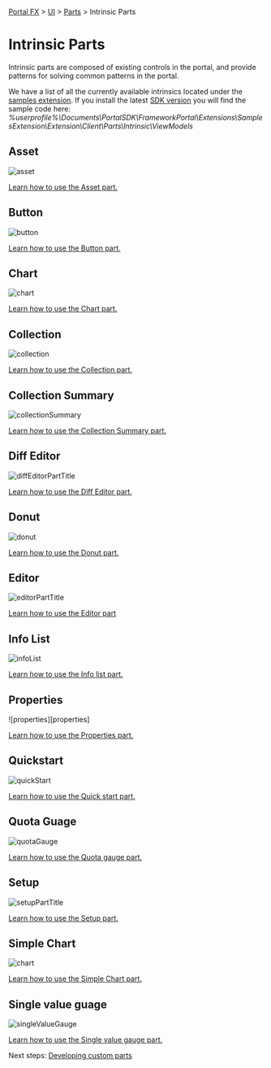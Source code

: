 
<properties title="" pageTitle="Part content state" description="" authors="sewatson" />

[Portal FX](/documentation/sections/portalfx) > [UI](/documentation/sections/portalfx#ui) > [Parts](/documentation/articles/portalfx-parts-index) > Intrinsic Parts

<a name="intrinsic-parts"></a>
# Intrinsic Parts

Intrinsic parts are composed of existing controls in the portal, and provide patterns for solving common patterns in the portal.

We have a list of all the currently available intrinsics located under the [samples extension](https://aka.ms/portalfx/samples/#blade/SamplesExtension/IntrinsicPartsIndexBlade).
If you install the latest [SDK version](/en-us/downloads) you will find the sample code here:
	_%userprofile%\Documents\PortalSDK\FrameworkPortal\Extensions\SamplesExtension\Extension\Client\Parts\Intrinsic\ViewModels_

<a name="intrinsic-parts-asset"></a>
## Asset

![asset][asset]

<a href="https://aka.ms/portalfx/samples/#blade/SamplesExtension/AssetPartIntrinsicInstructions">
Learn how to use the Asset part.
</a>

<a name="intrinsic-parts-button"></a>
## Button

![button][button]

<a href="https://aka.ms/portalfx/samples/#blade/SamplesExtension/ButtonPartIntrinsicInstructions">
Learn how to use the Button part.
</a>

<a name="intrinsic-parts-chart"></a>
## Chart

![chart][chart]

<a href="https://aka.ms/portalfx/samples/#blade/SamplesExtension/ChartPartIntrinsicInstructions">
Learn how to use the Chart part.
</a>

<a name="intrinsic-parts-collection"></a>
## Collection

![collection][grid]

<a href="https://aka.ms/portalfx/samples/#blade/SamplesExtension/CollectionIndexPartBlade">
Learn how to use the Collection part.
</a>

<a name="intrinsic-parts-collection-summary"></a>
## Collection Summary

![collectionSummary][collectionsummary]

<a href="https://aka.ms/portalfx/samples/#blade/SamplesExtension/CollectionSummaryPartIntrinsicInstructions">
Learn how to use the Collection Summary part.
</a>

<a name="intrinsic-parts-diff-editor"></a>
## Diff Editor

![diffEditorPartTitle][diff]

<a href="https://aka.ms/portalfx/samples/#blade/SamplesExtension/DiffEditorPartIntrinsicInstructions">
Learn how to use the Diff Editor part.
</a>

<a name="intrinsic-parts-donut"></a>
## Donut

![donut][donut]

<a href="https://aka.ms/portalfx/samples/#blade/SamplesExtension/DonutPartIntrinsicInstructions">
Learn how to use the Donut part.
</a>

<a name="intrinsic-parts-editor"></a>
## Editor

![editorPartTitle][editor]

<a href="https://aka.ms/portalfx/samples/#blade/SamplesExtension/EditorPartIntrinsicInstructions">
Learn how to use the Editor part
</a>

<a name="intrinsic-parts-info-list"></a>
## Info List

![infoList][infolist]

<a href="https://aka.ms/portalfx/samples/#blade/SamplesExtension/InfoListPartIntrinsicInstructions">
Learn how to use the Info list part.
</a>

<a name="intrinsic-parts-properties"></a>
## Properties

![properties][properties]

<a href="https://aka.ms/portalfx/samples/#blade/SamplesExtension/PropertiesPartIntrinsicInstructions">
Learn how to use the Properties part.

<a name="intrinsic-parts-quickstart"></a>
## Quickstart

![quickStart][quickstart]

<a href="https://aka.ms/portalfx/samples/#blade/SamplesExtension/QuickstartPartIntrinsicInstructions">
Learn how to use the Quick start part.
</a>

<a name="intrinsic-parts-quota-guage"></a>
## Quota Guage

![quotaGauge][gauge]

<a href="https://aka.ms/portalfx/samples/#blade/SamplesExtension/QuotaGaugeIntrinsicInstructions">
Learn how to use the Quota gauge part.
</a>

<a name="intrinsic-parts-setup"></a>
## Setup

![setupPartTitle][setup]

<a href="https://aka.ms/portalfx/samples/#blade/SamplesExtension/SetupPartBlade">
Learn how to use the Setup part.
</a>

<a name="intrinsic-parts-simple-chart"></a>
## Simple Chart

![chart][chart]

<a href="https://aka.ms/portalfx/samples/#blade/SamplesExtension/SimpleChartPartIntrinsicInstructions/selectedItem/SimpleChartPartIntrinsicInstructions">
Learn how to use the Simple Chart part.
</a>

<a name="intrinsic-parts-single-value-guage"></a>
## Single value guage

![singleValueGauge][gauge]

<a href="https://aka.ms/portalfx/samples/#blade/SamplesExtension/SingleValueGaugeIntrinsicInstructions">
Learn how to use the Single value gauge part.
</a>

Next steps: [Developing custom parts](/documentation/articles/portalfx-parts-custom)

[asset]: ../media/portalfx-controls/asset.png
[button]: ../media/portalfx-controls/button.png
[barChart]: ../media/portalfx-controls/barChart.png
[grid]: ../media/portalfx-controls/grid.png
[collectionsummary]: ../media/portalfx-controls/collectionsummary.png
[diff]: ../media/portalfx-controls/diff.png
[donut]: ../media/portalfx-controls/Donut.png
[editor]: ../media/portalfx-controls/editor.png
[infolist]: ../media/portalfx-controls/infolist.png
[settings]: ../media/portalfx-controls/settings.png
[quickstart]: ../media/portalfx-controls/quickstart.png
[gauge]: ../media/portalfx-controls/gauge.png
[setup]: ../media/portalfx-controls/setup.png
[chart]: ../media/portalfx-controls/chart.png
